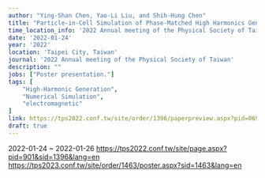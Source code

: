 ```yaml
---
author: "Ying-Shan Chen, Yao-Li Liu, and Shih-Hung Chen"
title: "Particle-in-Cell Simulation of Phase-Matched High Harmonics Generation in Highly-Ionized Plasma"
time_location_info: '2022 Annual meeting of the Physical Society of Taiwan @ Taipei City, Taiwan'
date: '2022-01-24'
year: '2022'
location: 'Taipei City, Taiwan'
journal: '2022 Annual meeting of the Physical Society of Taiwan'
description: ""
jobs: ["Poster presentation."]
tags: [
    "High-Harmonic Generation",
    "Numerical Simulation",
    "electromagnetic"
]
link: https://tps2022.conf.tw/site/order/1396/paperpreview.aspx?pid=0699
draft: true
---
```

2022-01-24 ~ 2022-01-26
https://tps2022.conf.tw/site/page.aspx?pid=901&sid=1396&lang=en
https://tps2023.conf.tw/site/order/1463/poster.aspx?sid=1463&lang=en